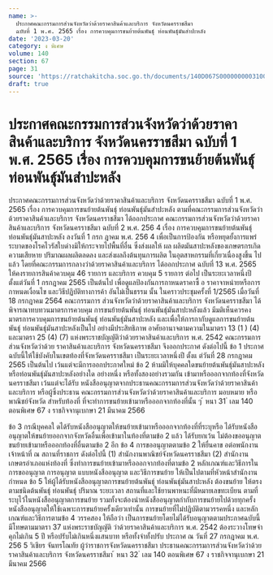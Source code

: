 ```yaml
---
name: >-
  ประกาศคณะกรรมการส่วนจังหวัดว่าด้วยราคาสินค้าและบริการ จังหวัดนครราชสีมา
  ฉบับที่ 1 พ.ศ. 2565 เรื่อง การควบคุมการขนย้ายต้นพันธุ์ ท่อนพันธุ์มันสำปะหลัง
date: '2023-03-20'
category: ง พิเศษ
volume: 140
section: 67
page: 31
source: 'https://ratchakitcha.soc.go.th/documents/140D067S0000000003100.pdf'
draft: true
---
```


# ประกาศคณะกรรมการส่วนจังหวัดว่าด้วยราคาสินค้าและบริการ จังหวัดนครราชสีมา ฉบับที่ 1 พ.ศ. 2565 เรื่อง การควบคุมการขนย้ายต้นพันธุ์ ท่อนพันธุ์มันสำปะหลัง

ประกาศคณะกรรมการส่วนจังหวัดว่าด้วยราคาสินค้าและบริการ จังหวัดนครราชสีมา ฉบับที่ 1 พ.ศ. 2565 เรื่อง การควบคุมการขนย้ายต้นพันธุ์ ท่อนพันธุ์มันสำปะหลัง ตามที่คณะกรรมการส่วนจังหวัดว่าด้วยราคาสินค้าและบริการ จังหวัดนครราชสีมา ได้ออกประกาศ คณะกรรมการส่วนจังหวัดว่าด้วยราคาสินค้าและบริการ จังหวัดนครราชสีมา ฉบับที่ 2 พ.ศ. 256 4 เรื่อง การควบคุมการขนย้ายต้นพันธุ์ ท่อนพันธุ์มันสาปะหลัง ลงวันที่ 1 กรก ฎาคม พ.ศ. 256 4 เพื่อเป็นการป้องกัน หรือหยุดยั้งการแพร่ระบาดของโรคไวรัสใบด่างมิให้กระจายไปพื้นที่อื่น ซึ่งส่งผลให้ ผล ผลิตมันสาปะหลังของเกษตรกรเกิดความเสียหาย ปริมาณผลผลิตลดลง และส่งผลถึงต้นทุนการผลิต ในอุตสาหกรรมที่เกี่ยวเนื่องสูงขึ้น ไปแล้ว โดยที่คณะกรรมการกลางว่าด้วยราคาสินค้าและบริการ ได้ออกประกาศ ฉบับที่ 13 พ.ศ. 2565 ให้คงรายการสินค้าควบคุม 46 รายการ และบริการ ควบคุม 5 รายการ ต่อไป เป็นระยะเวลาหนึ่งปี ตั้งแต่วันที่ 1 กรกฎาคม 2565 เป็นต้นไป เพื่อดูแลป้องกันการกาหนดราคาซื้ อ ราคาจาหน่ายหรือการกาหนดเงื่อนไข และวิธีปฏิบัติทางการค้า อันไม่เป็นธรรม นั้น ในคราวประชุมครั้งที่ 1/2565 เมื่อวันที่ 18 กรกฎาคม 2564 คณะกรรมการ ส่วนจังหวัดว่าด้วยราคาสินค้าและบริการ จังหวัดนครราชสีมา ได้พิจารณาทบทวนมาตรการควบคุม การขนย้ายต้นพันธุ์ ท่อนพันธุ์มันสาปะหลังแล้ว มีมติเห็นควรคงมาตรการควบคุมการขนย้ายต้นพันธุ์ ท่อนพันธุ์มันสาปะหลัง และเพื่อให้การกากับดูแลการขนย้ายต้นพันธุ์ ท่อนพันธุ์มันสาปะหลังเป็นไป อย่างมีประสิทธิภาพ อาศัยอานาจตามความในมาตรา 13 (1 ) (4) และมาตรา 25 (4) (7) แห่งพระราชบัญญัติว่าด้วยราคาสินค้าและบริการ พ.ศ. 2542 คณะกรรมการส่วนจังหวัดว่าด้วย ราคาสินค้าและบริการ จังหวัดนครราชสีมา จึงออกประกาศ ดังต่อไปนี้ ข้อ 1 ประกาศฉบับนี้ให้ใช้บังคับในเขตท้องที่จังหวัดนครราชสีมา เป็นระยะเวลาหนึ่งปี ตั้งแ ต่วันที่ 28 กรกฎาคม 2565 เป็นต้นไป เว้นแต่จะมีการออกประกาศใหม่ ข้อ 2 ห้ามมิให้บุคคลใดขนย้ายต้นพันธุ์มันสาปะหลัง หรือท่อนพันธุ์มันสาปะหลังอย่างใด อย่างหนึ่ง หรือทั้งสองอย่างรวมกัน เข้ามาหรือออกจากท้องที่จังหวัดนครราชสีมา เว้นแต่จะได้รับ หนังสืออนุญาตจากประธานคณะกรรมการส่วนจังหวัดว่าด้วยราคาสินค้าและบริการ หรือผู้ซึ่งประธาน คณะกรรมการส่วนจังหวัดว่าด้วยราคาสินค้าและบริการ มอบหมาย หรือพาณิชย์จังหวัด สำหรับท้องที่ ที่จะทำการขนย้ายเข้ามาหรือออกจากท้องที่นั้น ๆ ้ หนา 31 ่ เลม 140 ตอนพิเศษ 67 ง ราชกิจจานุเบกษา 21 มีนาคม 2566

ข้อ 3 กรณีบุคคลใ ดได้รับหนังสืออนุญาตให้ขนย้ายเข้ามาหรือออกจากท้องที่ที่ระบุหรือ ได้รับหนังสืออนุญาตให้ขนย้ายออกจากจังหวัดอื่นเพื่อเข้ามาในท้องที่ตามข้อ 2 แล้ว ได้รับยกเว้น ไม่ต้องขออนุญาตขนย้ายเข้ามาหรือออกท้องที่อื่นตามข้อ 2 อีก ข้อ 4 การขออนุญาตตามข้อ 2 ให้ยื่นคาข อต่อพนักงานเจ้าหน้าที่ ณ สถานที่ราชการ ดังต่อไปนี้ (1) สำนักงานพาณิชย์จังหวัดนครราชสีมา (2) สำนักงานเกษตรอำเภอแห่งท้องที่ ซึ่งทำการขนย้ายเข้ามาหรือออกจากท้องที่ตามข้อ 2 หลักเกณฑ์และวิธีการในการขออนุญาต การอนุญาต แบบหนังสืออนุญาต และวิธีการขนย้าย ให้เป็นไปตามที่หัวหน้าสำนักงานกำหนด ข้อ 5 ให้ผู้ได้รับหนังสืออนุญาตการขนย้ายต้นพันธุ์ ท่อนพันธุ์มันสาปะหลัง ต้องขนย้าย ให้ตรงตามชนิดต้นพันธุ์ ท่อนพันธุ์ ปริมาณ ระยะเวลา สถานที่และใช้ยานพาหนะที่มีหมายเลขทะเบียน ตามที่ระบุไว้ในหนังสืออนุญาตการขนย้าย รวมทั้งจะต้องนำหนังสืออนุญาตกำกับการขนย้ายไปด้วยทุกครั้ง หนังสืออนุญาตให้ใช้เฉพาะการขนย้ายครั้งเดียวเท่านั้น การขนย้ายที่ไม่ปฏิบัติตามวรรคหนึ่ง และหลักเกณฑ์และวิธีการตามข้อ 4 วรรคสอง ให้ถือว่า เป็นการขนย้ายโดยไม่ได้รับอนุญาตตามประกาศฉบับนี้ มีโทษตามมาตรา 37 แห่งพระราชบัญญัติ ว่าด้วยราคาสินค้าและบริการ พ.ศ. 2542 ต้องระวางโทษจำคุกไม่เกิน 5 ปี หรือปรับไม่เกินหนึ่งแสนบาท หรือทั้งจำทั้งปรับ ประกาศ ณ วันที่ 27 กรกฎาคม พ.ศ. 256 5 วิเชียร จันทรโณทัย ผู้ว่าราชการจังหวัดนครราชสีมา ประธานคณะกรรมการส่วนจังหวัดว่าด้วยราคาสินค้าและบริการ จังหวัดนครราชสีมา ้ หนา 32 ่ เลม 140 ตอนพิเศษ 67 ง ราชกิจจานุเบกษา 21 มีนาคม 2566
